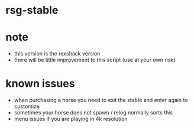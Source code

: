 # rsg-stable

# note
- this version is the rexshack version
- there will be little improvement to this script (use at your own risk)

# known issues
- when purchasing a horse you need to exit the stable and enter again to customize
- sometimes your horse does not spawn / relog normally sorts this
- menu issues if you are playing in 4k resolution
